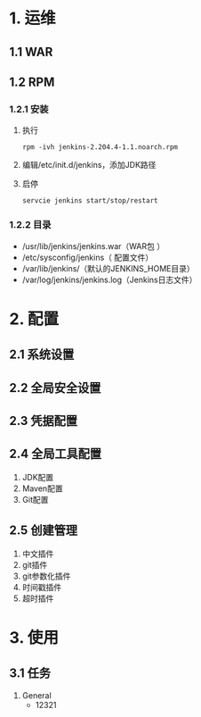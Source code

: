 # 1. 运维

## 1.1 WAR



## 1.2 RPM

### 1.2.1 安装

1. 执行

   ```shell
   rpm -ivh jenkins-2.204.4-1.1.noarch.rpm
   ```

2. 编辑/etc/init.d/jenkins，添加JDK路径

3. 启停

   ```shell
   servcie jenkins start/stop/restart
   ```

### 1.2.2 目录

- /usr/lib/jenkins/jenkins.war（WAR包 ）
- /etc/sysconfig/jenkins（ 配置文件）
- /var/lib/jenkins/（默认的JENKINS_HOME目录）
- /var/log/jenkins/jenkins.log（Jenkins日志文件）

# 2. 配置

## 2.1 系统设置

## 2.2 全局安全设置

## 2.3 凭据配置

## 2.4 全局工具配置

1. JDK配置
2. Maven配置
3. Git配置

## 2.5 创建管理

1. 中文插件
2. git插件
3. git参数化插件
4. 时间戳插件
5. 超时插件

# 3. 使用

## 3.1 任务

1. General
   - 12321